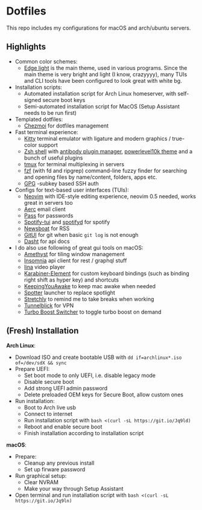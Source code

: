 # Dotfiles

This repo includes my configurations for macOS and arch/ubuntu servers. 

## Highlights

- Common color schemes:
  - [Edge light](https://github.com/sainnhe/edge) is the main theme, used in various programs. Since the main theme is very bright and light (I know, crazyyyy), many TUIs and CLI tools have been configured to look great with white bg.
- Installation scripts:
  - Automated installation script for Arch Linux homeserver, with self-signed secure boot keys
  - Semi-automated installation script for MacOS (Setup Assistant needs to be run first)
- Templated dotfiles:
  - [Chezmoi](https://www.chezmoi.io/) for dotfiles management
- Fast terminal experience:
  - [Kitty](https://sw.kovidgoyal.net/kitty/) terminal emulator with ligature and modern graphics / true-color support
  - [Zsh shell](https://www.zsh.org/) with [antibody plugin manager](https://getantibody.github.io/), [powerlevel10k theme](https://github.com/romkatv/powerlevel10k) and a bunch of useful plugins
  - [tmux](https://github.com/tmux/tmux) for terminal multiplexing in servers
  - [fzf](https://github.com/junegunn/fzf) (with fd and ripgrep) command-line fuzzy
    finder for searching and opening files by name/content, folders, apps etc.
  - [GPG](https://gnupg.org/) -subkey based SSH auth
- Configs for text-based user interfaces (TUIs):
  - [Neovim](https://neovim.io/) with IDE-style editing experience, neovim 0.5 needed, works great in servers too
  - [Aerc](https://aerc-mail.org/) email client
  - [Pass](https://www.passwordstore.org/) for passwords
  - [Spotify-tui](https://github.com/Rigellute/spotify-tui) and [spotifyd](https://github.com/Spotifyd/spotifyd)
    for spotify
  - [Newsboat](https://newsboat.org/) for RSS
  - [GitUI](https://github.com/extrawurst/gitui) for git when basic `git log` is not enough
  - [Dasht](https://github.com/sunaku/dasht) for api docs
- I do also use following of great gui tools on macOS:
  - [Amethyst](https://github.com/ianyh/Amethyst) for tiling window management
  - [Insomnia](https://github.com/Kong/insomnia) api client for rest / graphql stuff
  - [Iina](https://github.com/iina/iina) video player
  - [Karabiner-Element](https://karabiner-elements.pqrs.org/) for custom keyboard bindings (such as binding right shift as hyper key) and shortcuts
  - [KeepingYouAwake](https://github.com/newmarcel/KeepingYouAwake) to keep mac awake when needed
  - [Spotter](https://github.com/ziulev/spotter) launcher to replace spotlight
  - [Stretchly](https://github.com/hovancik/stretchly) to remind me to take breaks when working
  - [Tunnelblick](https://tunnelblick.net/) for VPN
  - [Turbo Boost Switcher](https://github.com/hovancik/stretchly) to toggle turbo boost on demand

## (Fresh) Installation

**Arch Linux**:

- Download ISO and create bootable USB with `dd if=archlinux*.iso of=/dev/sdX && sync`
- Prepare UEFI:
  - Set boot mode to only UEFI, i.e. disable legacy mode
  - Disable secure boot
  - Add strong UEFI admin password
  - Delete preloaded OEM keys for Secure Boot, allow custom ones
- Run installation:
  - Boot to Arch live usb
  - Connect to internet
  - Run installation script with `bash <(curl -sL https://git.io/Jq9ld)`
  - Reboot and enable secure boot
  - Finish installation according to installation script

**macOS**:

- Prepare:
  - Cleanup any previous install
  - Set up firware password
- Run graphical setup:
  - Clear NVRAM
  - Make your way through Setup Assistant
- Open terminal and run installation script with `bash <(curl -sL https://git.io/Jq9ln)`
